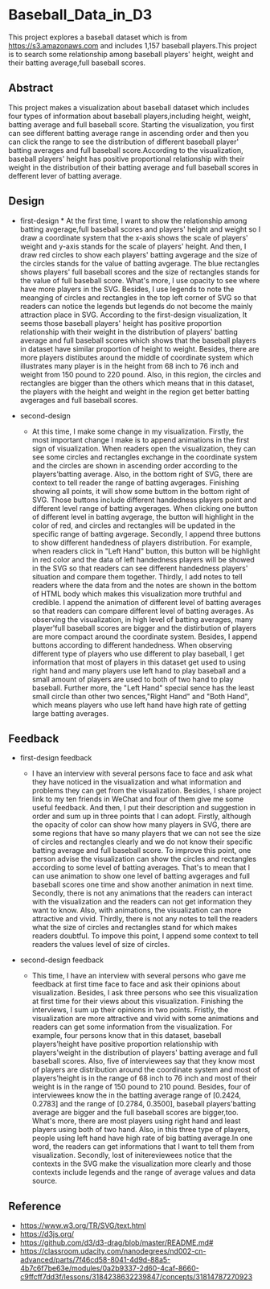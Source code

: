 # Baseball_Data_in_D3
   This project explores a baseball dataset which is from https://s3.amazonaws.com and includes 1,157 baseball players.This project is to search some relationship among baseball players' height, weight and their batting average,full baseball scores.

## Abstract
   This project makes a visualization about baseball dataset which includes four types of information about baseball players,including height, weight, batting average and full baseball score. Starting the visualization, you first can see different batting average range in ascending order and then you can click the range to see the distribution of different baseball player' batting averages and full baseball score.According to the visualization, baseball players' height has positive proportional relationship with their weight in the distribution of their batting average and full baseball scores in defferent lever of batting average.

## Design
* first-design
      * At the first time, I want to show the relationship among batting avgerage,full baseball scores and players' height and weight so I draw a coordinate system that the x-axis shows the scale of players' weight and y-axis stands for the scale of players' height. And then, I draw red circles to show each players' batting avgerage and the size of the circles stands for the value of batting avgerage. The blue rectangles shows players' full baseball scores and the size of rectangles stands for the value of full baseball score. What's more, I use opacity to see where have more players in the SVG. Besides, I use legends to note the meanging of circles and rectangles in the top left corner of SVG so that readers can notice the legends but legends do not become the mainly attraction place in SVG.
      According to the first-design visualization, It seems those baseball players' height has positive proportion relationship with their weight in the distribution of players' batting average and full baseball scores which shows that the baseball players in dataset have similar proportion of height to weight. Besides, there are more players distibutes around the middle of coordinate system which illustrates many player is in the height from 68 inch to 76 inch and weight from 150 pound to 220 pound. Also, in this region, the circles and rectangles are bigger than the others which means that in this dataset, the players with the height and weight in the region get better batting avgerages and full baseball scores.

* second-design
     * At this time, I make some change in my visualization. Firstly, the most important change I make is to append animations in the first sign of visualization. When readers open the visualization, they can see some circles and rectangles exchange in the coordinate system and the circles are shown in ascending order according to the players'batting average. Also, in the bottom right of SVG, there are context to tell reader the range of batting avgerages. Finishing showing all points, it will show some buttom in the bottom right of SVG. Those buttons include different handedness players point and different level range of batting avgerages. When clicking one button of different level in batting avgerage, the button will highlight in the color of red, and circles and rectangles will be updated in the specific range of batting avgerage. Secondly, I append three buttons to show different handedness of players distribution. For example, when readers click in "Left Hand" button, this button will be highlight in red color and the data of left handedness players will be showed in the SVG so that readers can see different handedness players' situation and compare them together. Thirdly, I add notes to tell readers where the data from and the notes are shown in the bottom of HTML body which makes this visualization more truthful and credible.
      I append the animation of different level of batting averages so that readers can compare different level of batting averages. As observing the visualization, in high level of batting averages, many player'full baseball scores are bigger and the distirbution of players are more compact around the coordinate system. Besides, I append buttons according to different handedness. When observing different type of players who use different to play baseball, I get information that most of players in this dataset get used to using right hand and many players use left hand to play baseball and a small amount of players are used to both of two hand to play baseball. Further more, the "Left Hand" special sence has the least small circle than other two sences,"Right Hand" and "Both Hand", which means players who use left hand have high rate of getting large batting averages.

## Feedback
* first-design feedback
     * I have an interview with several persons face to face and ask what they have noticed in the visualization and what information and problems they can get from the visualization. Besides, I share project link to my ten friends in WeChat and four of them give me some useful feedback.
      And then, I put their description and suggestion in order and sum up in three points that I can adopt. Firstly, although the opacity of color can show how many players in SVG, there are some regions that have so many players that we can not see the size of circles and rectangles clearly and we do not know their specific batting average and full baseball score. To improve this point, one person advise the visualization can show the circles and rectangles according to some level of batting averages. That's to mean that I can use animation to show one level of batting avgerages and full baseball scores one time and show another animation in next time. Secondly, there is not any animations that the readers can interact with the visualization and the readers can not get information they want to know. Also, with animations, the visualization can more attractive and vivid. Thirdly, there is not any notes to tell the readers what the size of circles and rectangles stand for which makes readers doubtful. To impove this point, I append some context to tell readers the values level of size of circles.

* second-design feedback
     * This time, I have an interview with several persons who gave me feedback at first time face to face and ask their opinions about visualization. Besides, I ask three persons who see this visualization at first time for their views about this visualization. 
      Finishing the interviews, I sum up their opinions in two points. Fristly, the visualization are more attractive and vivid with some animations and readers can get some information from the visualization. For example, four persons know that in this dataset, baseball players'height have positive proportion relationship with players'weight in the distribution of players' batting average and full baseball scores. Also, five of interviewees say that they know most of players are distribution around the coordinate system and most of players'height is in the range of 68 inch to 76 inch and most of their weight is in the range of 150 pound to 210 pound. Besides, four of interviewees know the in the batting average range of [0.2424, 0.2783] and the range of [0.2784, 0.3500], baseball players'batting average are bigger and the full baseball scores are bigger,too. What's more, there are most players using right hand and least players using both of two hand. Also, in this three type of players, people using left hand have high rate of big batting average.In one word, the readers can get informations that I want to tell them from visualization. Secondly, lost of initereviewees notice that the contexts in the SVG make the visualization more clearly and those contexts include legends and the range of average values and data source.

## Reference
* https://www.w3.org/TR/SVG/text.html
* https://d3js.org/
* https://github.com/d3/d3-drag/blob/master/README.md#
* https://classroom.udacity.com/nanodegrees/nd002-cn-advanced/parts/7f46cd58-8041-4d9d-88a5-4b7c6f7be63e/modules/0a2b9337-2d60-4caf-8660-c9ffcff7dd3f/lessons/3184238632239847/concepts/31814787270923
